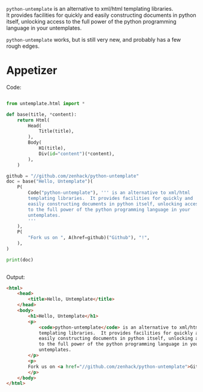 `python-untemplate` is an alternative to xml/html templating libraries.  
It provides facilities for quickly and easily constructing documents in 
python itself, unlocking access to the full power of the python 
programming language in your untemplates.

`python-untemplate` works, but is still very new, and probably has a few 
rough edges.

# Appetizer

Code:

```python

from untemplate.html import *

def base(title, *content):
    return Html(
        Head(
            Title(title),
        ),
        Body(
            H1(title),
            Div(id="content")(*content),
        ),
    )

github = "//github.com/zenhack/python-untemplate"
doc = base("Hello, Untemplate")(
    P(
        Code("python-untemplate"), ''' is an alternative to xml/html 
        templating libraries.  It provides facilities for quickly and
        easily constructing documents in python itself, unlocking access 
        to the full power of the python programming language in your
        untemplates.
        '''
    ),
    P(
        "Fork us on ", A(href=github)("Github"), "!",
    ),
)

print(doc)
     

```

Output:

```html
<html>
    <head>
        <title>Hello, Untemplate</title>
    </head>
    <body>
        <h1>Hello, Untemplate</h1>
        <p>
            <code>python-untemplate</code> is an alternative to xml/html 
            templating libraries.  It provides facilities for quickly and
            easily constructing documents in python itself, unlocking access 
            to the full power of the python programming language in your
            untemplates.
        </p>
        <p>
        Fork us on <a href="//github.com/zenhack/python-untemplate">Github</a>!
        </p>
    </body>
</html>
        
```
